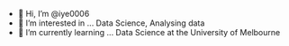 - 👋 Hi, I’m @iye0006
- 👀 I’m interested in ... Data Science, Analysing data
- 🌱 I’m currently learning ... Data Science at the University of Melbourne


<!---
iye0006/iye0006 is a ✨ special ✨ repository because its `README.md` (this file) appears on your GitHub profile.
You can click the Preview link to take a look at your changes.
--->
